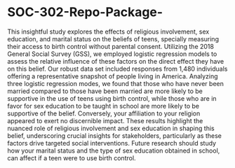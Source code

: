 # SOC-302-Repo-Package-
This insightful study explores the effects of religious involvement, sex education, and marital status on the beliefs of teens, specially measuring their access to birth control without parental consent. Utilizing the 2018 General Social Survey (GSS), we employed logistic regression models to assess the relative influence of these factors on the direct effect they have on this belief. Our robust data set included responses from 1,480 individuals offering a representative snapshot of people living in America. Analyzing three logistic regression modes, we found that those who have never been married compared to those have been married are more likely to be supportive in the use of teens using birth control, while those who are in favor for sex education to be taught in school are more likely to be supportive of the belief. Conversely, your affiliation to your religion appeared to exert no discernible impact. These results highlight the nuanced role of religious involvement and sex education in shaping this belief, underscoring crucial insights for stakeholders, particularly as these factors drive targeted social interventions. Future research should study how your marital status and the type of sex education obtained in school, can affect if a teen were to use birth control.

